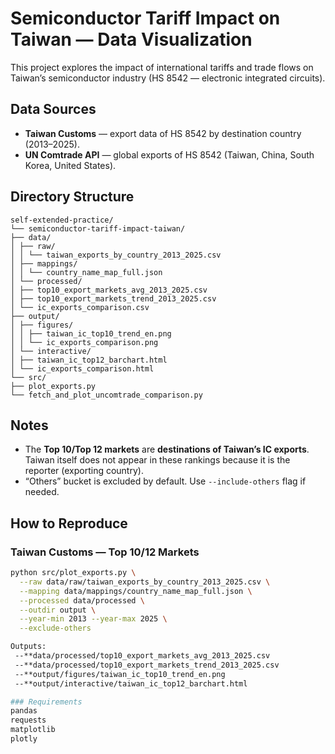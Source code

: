 # Semiconductor Tariff Impact on Taiwan — Data Visualization

This project explores the impact of international tariffs and trade flows on Taiwan’s semiconductor industry (HS 8542 — electronic integrated circuits).

## Data Sources

- **Taiwan Customs** — export data of HS 8542 by destination country (2013–2025).
- **UN Comtrade API** — global exports of HS 8542 (Taiwan, China, South Korea, United States).

## Directory Structure
```
self-extended-practice/
└── semiconductor-tariff-impact-taiwan/
├── data/
│ ├── raw/
│ │ └── taiwan_exports_by_country_2013_2025.csv
│ ├── mappings/
│ │ └── country_name_map_full.json
│ └── processed/
│ ├── top10_export_markets_avg_2013_2025.csv
│ ├── top10_export_markets_trend_2013_2025.csv
│ └── ic_exports_comparison.csv
├── output/
│ ├── figures/
│ │ ├── taiwan_ic_top10_trend_en.png
│ │ └── ic_exports_comparison.png
│ └── interactive/
│ ├── taiwan_ic_top12_barchart.html
│ └── ic_exports_comparison.html
└── src/
├── plot_exports.py
└── fetch_and_plot_uncomtrade_comparison.py
```

## Notes

- The **Top 10/Top 12 markets** are **destinations of Taiwan’s IC exports**. Taiwan itself does not appear in these rankings because it is the reporter (exporting country).
- “Others” bucket is excluded by default. Use `--include-others` flag if needed.

## How to Reproduce

### Taiwan Customs — Top 10/12 Markets

```bash
python src/plot_exports.py \
  --raw data/raw/taiwan_exports_by_country_2013_2025.csv \
  --mapping data/mappings/country_name_map_full.json \
  --processed data/processed \
  --outdir output \
  --year-min 2013 --year-max 2025 \
  --exclude-others

Outputs:
 --**data/processed/top10_export_markets_avg_2013_2025.csv
 --**data/processed/top10_export_markets_trend_2013_2025.csv
 --**output/figures/taiwan_ic_top10_trend_en.png
 --**output/interactive/taiwan_ic_top12_barchart.html

### Requirements
pandas
requests
matplotlib
plotly

